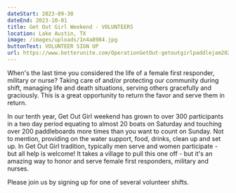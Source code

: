 ```yaml
---
dateStart: 2023-09-30
dateEnd: 2023-10-01
title: Get Out Girl Weekend - VOLUNTEERS
location: Lake Austin, TX
image: /images/uploads/1n4a8984.jpg
buttonText: VOLUNTEER SIGN UP
url: https://www.betterunite.com/OperationGetOut-getoutgirlpaddlejam2023
---
```

When's the last time you considered the life of a female first responder, military or nurse? Taking care of and/or protecting our community during shift, managing life and death situations, serving others gracefully and graciously. This is a great opportunity to return the favor and serve them in return.

In our tenth year, Get Out Girl weekend has grown to over 300 participants in a two day period equating to almost 20 boats on Saturday and touching over 200 paddleboards more times than you want to count on Sunday. Not to mention, providing on the water support, food, drinks, clean up and set up. In Get Out Girl tradition, typically men serve and women participate - but all help is welcome! It takes a village to pull this one off - but it's an amazing way to honor and serve female first responders, military and nurses.

Please join us by signing up for one of several volunteer shifts.